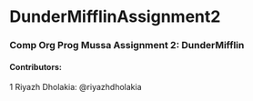 # DunderMifflinAssignment2
### Comp Org Prog Mussa Assignment 2: DunderMifflin

#### Contributors:
1 Riyazh Dholakia: @riyazhdholakia
